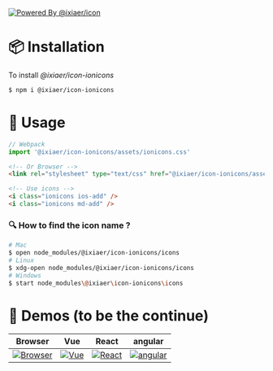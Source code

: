 [![Powered By @ixiaer/icon](https://img.shields.io/npm/dependency-version/@ixiaer/icon-ionicons/dev/@ixiaer/icon.svg)](https://www.npmjs.com/package/@ixiaer/icon)

# 📦 Installation

To install *@ixiaer/icon-ionicons*

```bash
$ npm i @ixiaer/icon-ionicons
```

# 💎 Usage

```javascript
// Webpack
import '@ixiaer/icon-ionicons/assets/ionicons.css'
```

```html
<!-- Or Browser -->
<link rel="stylesheet" type="text/css" href="@ixiaer/icon-ionicons/assets/ionicons.css" />
```

```html
<!-- Use icons -->
<i class="ionicons ios-add" />
<i class="ionicons md-add" />
```

### 🔍 How to find the icon name ?

```bash
# Mac
$ open node_modules/@ixiaer/icon-ionicons/icons
# Linux
$ xdg-open node_modules/@ixiaer/icon-ionicons/icons
# Windows
$ start node_modules\@ixiaer\icon-ionicons\icons
```

# 🚸 Demos (to be the continue)

| Browser | Vue | React | angular |
| :---: | :---: | :---: | :---: |
| [![Browser](https://cdn.svgporn.com/logos/chrome.svg)](https://github.com/ixiaer/icon-demos) | [![Vue](https://cdn.svgporn.com/logos/vue.svg)](https://github.com/ixiaer/icon-demos) | [![React](https://cdn.svgporn.com/logos/react.svg)](https://github.com/ixiaer/icon-demos) | [![angular](https://cdn.svgporn.com/logos/angular-icon.svg)](https://github.com/ixiaer/icon-demos) |
